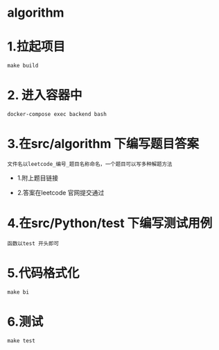 # algorithm

# 1.拉起项目
```shell
make build 
```

# 2. 进入容器中
```shell
docker-compose exec backend bash
```
# 3.在src/algorithm 下编写题目答案
    文件名以leetcode_编号_题目名称命名，一个题目可以写多种解题方法
  
  - 1.附上题目链接

  - 2.答案在leetcode 官网提交通过  

# 4.在src/Python/test 下编写测试用例
    函数以test 开头即可

# 5.代码格式化
```shell
make bi
``` 
# 6.测试
```shell
make test
```
